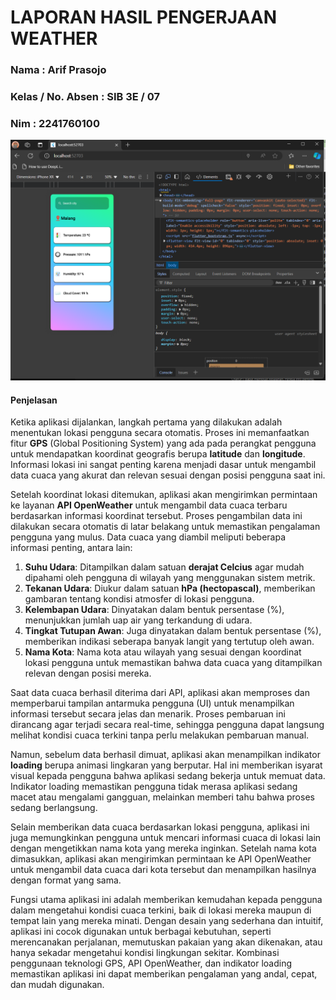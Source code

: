 # LAPORAN HASIL PENGERJAAN WEATHER

### Nama : Arif Prasojo
### Kelas / No. Absen : SIB 3E / 07
### Nim : 2241760100

<img src=image.png>

#### Penjelasan

Ketika aplikasi dijalankan, langkah pertama yang dilakukan adalah menentukan lokasi pengguna secara otomatis. Proses ini memanfaatkan fitur **GPS** (Global Positioning System) yang ada pada perangkat pengguna untuk mendapatkan koordinat geografis berupa **latitude** dan **longitude**. Informasi lokasi ini sangat penting karena menjadi dasar untuk mengambil data cuaca yang akurat dan relevan sesuai dengan posisi pengguna saat ini.

Setelah koordinat lokasi ditemukan, aplikasi akan mengirimkan permintaan ke layanan **API OpenWeather** untuk mengambil data cuaca terbaru berdasarkan informasi koordinat tersebut. Proses pengambilan data ini dilakukan secara otomatis di latar belakang untuk memastikan pengalaman pengguna yang mulus. Data cuaca yang diambil meliputi beberapa informasi penting, antara lain:

1. **Suhu Udara**: Ditampilkan dalam satuan **derajat Celcius** agar mudah dipahami oleh pengguna di wilayah yang menggunakan sistem metrik.
2. **Tekanan Udara**: Diukur dalam satuan **hPa (hectopascal)**, memberikan gambaran tentang kondisi atmosfer di lokasi pengguna.
3. **Kelembapan Udara**: Dinyatakan dalam bentuk persentase (%), menunjukkan jumlah uap air yang terkandung di udara.
4. **Tingkat Tutupan Awan**: Juga dinyatakan dalam bentuk persentase (%), memberikan indikasi seberapa banyak langit yang tertutup oleh awan.
5. **Nama Kota**: Nama kota atau wilayah yang sesuai dengan koordinat lokasi pengguna untuk memastikan bahwa data cuaca yang ditampilkan relevan dengan posisi mereka.

Saat data cuaca berhasil diterima dari API, aplikasi akan memproses dan memperbarui tampilan antarmuka pengguna (UI) untuk menampilkan informasi tersebut secara jelas dan menarik. Proses pembaruan ini dirancang agar terjadi secara real-time, sehingga pengguna dapat langsung melihat kondisi cuaca terkini tanpa perlu melakukan pembaruan manual.

Namun, sebelum data berhasil dimuat, aplikasi akan menampilkan indikator **loading** berupa animasi lingkaran yang berputar. Hal ini memberikan isyarat visual kepada pengguna bahwa aplikasi sedang bekerja untuk memuat data. Indikator loading memastikan pengguna tidak merasa aplikasi sedang macet atau mengalami gangguan, melainkan memberi tahu bahwa proses sedang berlangsung.

Selain memberikan data cuaca berdasarkan lokasi pengguna, aplikasi ini juga memungkinkan pengguna untuk mencari informasi cuaca di lokasi lain dengan mengetikkan nama kota yang mereka inginkan. Setelah nama kota dimasukkan, aplikasi akan mengirimkan permintaan ke API OpenWeather untuk mengambil data cuaca dari kota tersebut dan menampilkan hasilnya dengan format yang sama.

Fungsi utama aplikasi ini adalah memberikan kemudahan kepada pengguna dalam mengetahui kondisi cuaca terkini, baik di lokasi mereka maupun di tempat lain yang mereka minati. Dengan desain yang sederhana dan intuitif, aplikasi ini cocok digunakan untuk berbagai kebutuhan, seperti merencanakan perjalanan, memutuskan pakaian yang akan dikenakan, atau hanya sekadar mengetahui kondisi lingkungan sekitar. Kombinasi penggunaan teknologi GPS, API OpenWeather, dan indikator loading memastikan aplikasi ini dapat memberikan pengalaman yang andal, cepat, dan mudah digunakan.